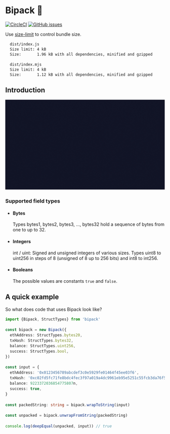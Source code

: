 # Bipack 🥡
[![CircleCI](https://dl.circleci.com/status-badge/img/gh/spb-web/bipack/tree/master.svg?style=svg)](https://dl.circleci.com/status-badge/redirect/gh/spb-web/bipack/tree/master)
[![GitHub issues](https://img.shields.io/github/issues/spb-web/bipack?color=%234cc61f)](https://github.com/spb-web/boxOverlay/issues)

Use [size-limit](https://github.com/ai/size-limit) to control bundle size.

```
  dist/index.js
  Size limit: 4 kB
  Size:       1.96 kB with all dependencies, minified and gzipped
  
  dist/index.mjs
  Size limit: 4 kB
  Size:       1.12 kB with all dependencies, minified and gzipped
```

## Introduction
![](https://raw.githubusercontent.com/spb-web/bipack/img/hiw.gif)
### Supported field types

- #### Bytes
  Types bytes1, bytes2, bytes3, …, bytes32 hold a sequence of bytes from one to up to 32.
- #### Integers
  int / uint: Signed and unsigned integers of various sizes. Types uint8 to uint256 in steps of 8 (unsigned of 8 up to 256 bits) and int8 to int256.
- #### Booleans
  The possible values are constants `true` and `false`.

## A quick example
So what does code that uses Bipack look like?
```ts
import {Bipack, StructTypes} from 'bipack'

const bipack = new Bipack({
  ethAddress: StructTypes.bytes20,
  txHash: StructTypes.bytes32,
  balance: StructTypes.uint256,
  success: StructTypes.bool,
})

const input = {
  ethAddress: '0x0123456789abcdef3c0e5929fe01464f45ee03f6',
  txHash: '0xc02fd5fc71fe8bdc4fec3f97a019a4dc9961eb95e5251c55fcb3da76f5cb5bca',
  balance: 9223372036854775807n,
  success: true,
}

const packedString: string = bipack.wrapToString(input)

const unpacked = bipack.unwrapFromString(packedString)

console.log(deepEqual(unpacked, input)) // true
```
